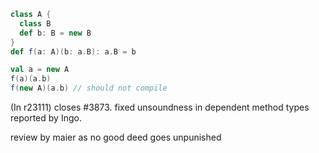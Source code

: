 ```scala
class A { 
  class B
  def b: B = new B 
}
def f(a: A)(b: a.B): a.B = b

val a = new A
f(a)(a.b)
f(new A)(a.b) // should not compile
```


(In r23111) closes #3873. fixed unsoundness in dependent method types reported by Ingo.

review by maier as no good deed goes unpunished
